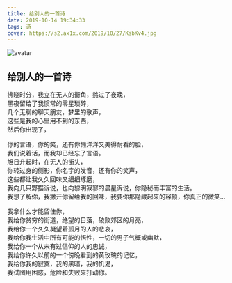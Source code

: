```yaml
---
title: 给别人的一首诗
date: 2019-10-14 19:34:33
tags: 诗
cover: https://s2.ax1x.com/2019/10/27/KsbKv4.jpg
---
```


![avatar](https://s2.ax1x.com/2019/10/27/KsbKv4.jpg)

给别人的一首诗
---
拂晓时分，我立在无人的街角，熬过了夜晚，  
黑夜留给了我惯常的零星琐碎，  
几个无聊的聊天朋友，梦里的歌声，  
这些是我的心里用不到的东西，  
然后你出现了，  
<!-- more -->
你的言语，你的笑，还有你懒洋洋又美得耐看的脸，  
我们说着话，而我却已经忘了言语。  
旭日升起时，在无人的街头，  
你转过身的侧影，你名字的发音，还有你的笑声，  
这些都让我久久回味又细细琢磨，  
我向几只野猫诉说，也向黎明寂寥的晨星诉说，你隐秘而丰富的生活。  
我想了解你，我撇开你留给我的回味，我要你那隐藏起来的容颜，你真正的微笑...  

我拿什么才能留住你，  
我给你贫穷的街道，绝望的日落，破败郊区的月亮，  
我给你一个久久凝望着孤月的人的悲哀，  
我给你我生活中所有可能的悟性，一切的男子气概或幽默，  
我给你一个从未有过信仰的人的忠诚，  
我给你许久以前的一个傍晚看到的黄玫瑰的记忆，  
我给你我的寂寞，我的黑暗，我的饥渴，  
我试图用困惑，危险和失败来打动你。   
